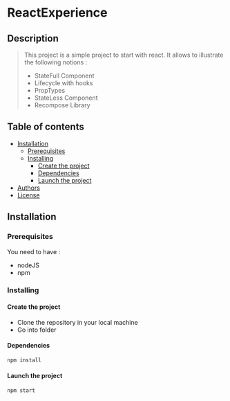 # ReactExperience

## Description

> This project is a simple project to start with react. It allows to illustrate the following notions :
> * StateFull Component
> * Lifecycle with hooks
> * PropTypes
> * StateLess Component
> * Recompose Library

## Table of contents
- [Installation](#installation)
	- [Prerequisites](#prerequisites)
	- [Installing](#installing)
	    - [Create the project](#create-the-project)
    	- [Dependencies](#dependencies)
    	- [Launch the project](#launch-the-projet)
- [Authors](#authors)
- [License](#license)

## Installation
### Prerequisites
You need to have :
* nodeJS
* npm

### Installing
#### Create the project
* Clone the repository in your local machine
* Go into folder

#### Dependencies
```bash
npm install
```

#### Launch the project
```bash
npm start
```